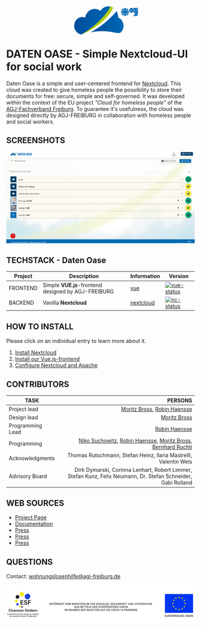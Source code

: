 


#  <p align="center"><a target="_blank" rel="noopener noreferrer"><img width="200" src="docs/logo.png" alt="Vue logo"></a></p>DATEN OASE - Simple Nextcloud-UI for social work
Daten Oase is a simple and user-centered frontend for [Nextcloud](https://nextcloud.com). This cloud was created to give homeless people the possibility to store their documents for free: secure, simple and self-governed. It was developed within the context of the EU project *"Cloud for homeless people"* of the [AGJ-Fachverband Freiburg](https://agj-freiburg.de). To guarantee it's usefulness, the cloud was designed directly by AGJ-FREIBURG in collaboration with homeless people and social workers.

## SCREENSHOTS
<img src="docs/screenshot.png" alt="Screen1" />


## TECHSTACK - Daten Oase

| Project | Description | Information | Version |
| - | - | - | - |
| FRONTEND | Simple **VUE.js**-frontend designed by AGJ-FREIBURG | [vue](https://vuejs.org/) | [![vue-status]][vue-package] |
| BACKEND | Vanilla **Nextcloud** | [nextcloud] | [![nc-status]][nc-package] |

[vue]: https://github.com/vuejs/core
[vue-package]: https://www.npmjs.com/package/vue/v/2.7.10
[vue-status]: https://img.shields.io/badge/vue-2.7.14-brightgreen.svg

[nextcloud]: https://nextcloud.com/
[nc-package]: https://nextcloud.com/install/#instructions-server
[nc-status]: https://img.shields.io/badge/nextcloud-25.0.0-brightgreen.svg


## HOW TO INSTALL
Please click on an individual entry to learn more about it.
1. [Install Nextcloud](https://docs.nextcloud.com/server/latest/admin_manual/installation/index.html)
2. [Install our Vue.js-frontend](docs/3.install_frontend.md)
3. [Configure Nextcloud and Apache](https://github.com/AGJ-Freiburg/datenOase-Configs)



## CONTRIBUTORS
| TASK                       | PERSONS                                                          | 
| -------------              |-------------:                                                    | 
| Project lead               | [Moritz Bross](https://github.com/MoritzBross), [Robin Haensse](https://github.com/StandardWobin)             |
| Design lead                | [Moritz Bross](https://github.com/MoritzBross)                                              |
| Programming Lead           | [Robin Haensse](https://github.com/StandardWobin)                                                    |
| Programming                | [Niko Suchowitz](https://github.com/nSucho), [Robin Haensse](https://github.com/StandardWobin), [Moritz Bross](https://github.com/MoritzBross), [Bernhard Ruchti](https://github.com/bernhardlruchti)  |
| Acknowledgments            | Thomas Rutschmann, Stefan Heinz, Ilaria Mastrelli, Valentin Wels  |
| Advisory Board             | Dirk Dymarski, Corinna Lenhart, Robert Limmer, Stefan Kunz, Felix Neumann, Dr. Stefan Schneider, Gabi Rolland |


## WEB SOURCES
* [Project Page](https://cloud.agj-freiburg.de)
* [Documentation](https://www.caritas-digital.de/projekte/cloud-fuer-wohnungslose-menschen)
* [Press](https://background.tagesspiegel.de/smart-city/eine-cloud-fuer-wohnungslose-menschen)
* [Press](https://www.verlagshaus-jaumann.de/inhalt.kreis-loerrach-eine-cloud-fuer-mehr-teilhabe.da1375e9-b310-46c3-a5ce-18c8a3ac4c59.html)
* [Press](https://www.caritas.de/neue-caritas/heftarchiv/jahrgang2022/artikel/den-perso-immer-parat)



## QUESTIONS
Contact: wohnungslosenhilfe@agj-freiburg.de

<img src="docs/eu.jpg" alt="eu-funding" />






